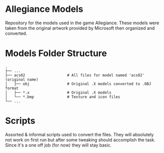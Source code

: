 # Allegiance Models
Repository for the models used in the game Allegiance. These models were taken from the original artwork provided by Microsoft then organized and converted.

# Models Folder Structure
    .
    ├── ...
    ├── acs02                   # All files for model named 'acs02' (original name)
    │   ├── obj                 # Original .X models converted to .OBJ format
    │   ├── *.x                 # Original .X models
    │   └── *.bmp               # Texture and icon files
    └── ...
    
# Scripts
Assorted & informal scripts used to convert the files. They will absolutely not work on first run but after some tweaking should accomplish the task. Since it's a one off job (for now) they will stay basic.
